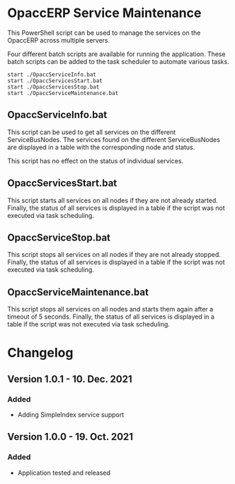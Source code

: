 # OpaccERP Service Maintenance

This PowerShell script can be used to manage the services on the OpaccERP across multiple servers.

Four different batch scripts are available for running the application. These batch scripts can be added to the task scheduler to automate various tasks.

```batch
start ./OpaccServiceInfo.bat
start ./OpaccServicesStart.bat
start ./OpaccServicesStop.bat
start ./OpaccServiceMaintenance.bat
```

## OpaccServiceInfo.bat
This script can be used to get all services on the different ServiceBusNodes. The services found on the different ServiceBusNodes are displayed in a table with the corresponding node and status.

This script has no effect on the status of individual services.

## OpaccServicesStart.bat
This script starts all services on all nodes if they are not already started. Finally, the status of all services is displayed in a table if the script was not executed via task scheduling.

## OpaccServiceStop.bat
This script stops all services on all nodes if they are not already stopped. Finally, the status of all services is displayed in a table if the script was not executed via task scheduling.

## OpaccServiceMaintenance.bat
This script stops all services on all nodes and starts them again after a timeout of 5 seconds. Finally, the status of all services is displayed in a table if the script was not executed via task scheduling.


# Changelog

## Version 1.0.1 - 10. Dec. 2021
### Added
- Adding SimpleIndex service support

## Version 1.0.0 - 19. Oct. 2021
### Added
- Application tested and released